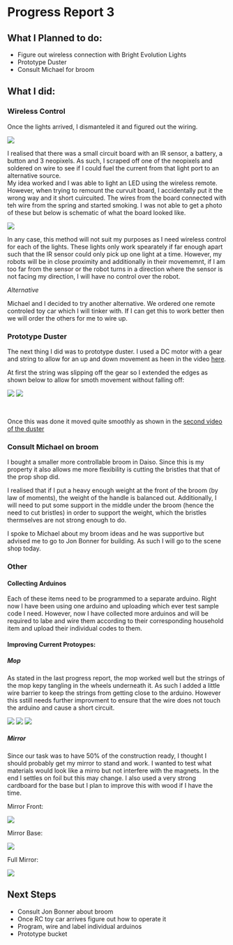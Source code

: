 # Progress Report 3

## What I Planned to do:

* Figure out wireless connection with Bright Evolution Lights
* Prototype Duster
* Consult Michael for broom

## What I did:

### Wireless Control

Once the lights arrived, I dismanteled it and figured out the wiring.

![](Wiring.jpg)

I realised that there was a small circuit board with an IR sensor, a battery, a button and 3 neopixels. As such, I scraped off one of the neopixels and soldered on wire to see if I could fuel the current from that light port to an alternative source.
<br>
My idea worked and I was able to light an LED using the wireless remote. However, when trying to remount the curvuit board, I accidentally put it the wrong way and it short cuircuited. The wires from the board connected with teh wire from the spring and started smoking. I was not able to get a photo of these but below is schematic of what the board looked like.

![](schematic.jpg)

In any case, this method will not suit my purposes as I need wireless control for each of the lights. These lights only work spearately if far enough apart such that the IR sensor could only pick up one light at a time. However, my robots will be in close proximity and additionally in their movememnt, if I am too far from the sensor or the robot turns in a direction where the sensor is not facing my direction, I will have no control over the robot.

*Alternative* 

Michael and I decided to try another alternative. We ordered one remote controled toy car which I will tinker with. If I can get this to work better then we will order the others for me to wire up.

### Prototype Duster

The next thing I did was to prototype duster. I used a DC motor with a gear and string to allow for an up and down movement as heen in the video [here](https://youtu.be/f39WO7dEEe0). 

At first the string was slipping off the gear so I extended the edges as shown below to allow for smoth movement without falling off:

![](pullSystem1.jpg)
![](pullSystem2.jpg)

<br>

Once this was done it moved quite smoothly as shown in the [second video of the duster](https://youtu.be/HHdX5LZVrVo)

### Consult Michael on broom

I bought a smaller more controllable broom in Daiso. Since this is my property it also allows me more flexibility is cutting the bristles that that of the prop shop did. 

I realised that if I put a heavy enough weight at the front of the broom (by law of moments), the weight of the handle is balanced out. Additionally, I will need to put some support in the middle under the broom (hence the need to cut bristles) in order to support the weight, which the bristles thermselves are not strong enough to do.

I spoke to Michael about my broom ideas and he was supportive but advised me to go to Jon Bonner for building. As such I will go to the scene shop today.

### Other

#### Collecting Arduinos

Each of these items need to be programmed to a separate arduino. Right now I have been using one arduino and uploading which ever test sample code I need. However, now I have collected more arduinos and will be required to labe and wire them according to their corresponding household item and upload their individual codes to them.

#### Improving Current Protoypes:

##### Mop

As stated in the last progress report, the mop worked well but the strings of the mop kepy tangling in the wheels underneath it. As such I added a little wire barrier to keep the strings from getting close to the arduino. However this sstill needs further improvment to ensure that the wire does not touch the arduino and cause a short circuit.

![](mopProtection1.jpg)
![](mopProtection2.jpg)
![](mopProtection3.jpg)

##### Mirror

Since our task was to have 50% of the construction ready, I thought I should probably get my mirror to stand and work. I wanted to test what materials would look like a mirro but not interfere with the magnets. In the end I settles on foil but this may change. I also used a very strong cardboard for the base but I plan to improve this with wood if I have the time.

Mirror Front: 

![](mirrorFront.jpg)


Mirror Base:

![](mirrorBase.jpg)

Full Mirror:

![](fullMirror.jpg)

## Next Steps

* Consult Jon Bonner about broom
* Once RC toy car arrives figure out how to operate it 
* Program, wire and label individual arduinos
* Prototype bucket

